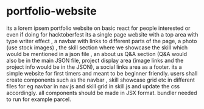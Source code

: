 # portfolio-website
its a lorem ipsem portfolio website on basic react for people interested or even if doing for hacktoberfest
its a single page website with a top area with type writer effect ,
a navbar with links to different parts of the page,
a photo (use stock images) ,
the skill section where we showcase the skill which would be mentioned in a json file ,
an about us Q&A section (Q&A would also be in the main JSON file,
project display area (image links and the project info would be in the JSON),
a social links area as a footer.
its a simple website for first timers and meant to be beginner friendly. 
users shall create components such as the navbar , skill showcase grid etc in different files for eg navbar in nav.js and skill grid in skill.js and update the css accordingly.
all components should be made in JSX format.
bundler needed to run for example parcel.